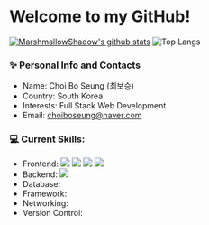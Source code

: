 # Welcome to my GitHub!

 [![MarshmallowShadow's github stats](https://github-readme-stats.vercel.app/api?username=MarshmallowShadow&theme=dracula)](https://github.com/MarshmallowShadow/github-readme-stats)
 ![Top Langs](https://github-readme-stats-sand-six-91.vercel.app/api/top-langs/?username=MarshmallowShadow&layout=compact&theme=dracula)



### ✨ Personal Info and Contacts
- Name: Choi Bo Seung (최보승)
- Country: South Korea
- Interests: Full Stack Web Development
- Email: choiboseung@naver.com


### 💻 Current Skills:
- Frontend: <span><img src="http://img.shields.io/badge/HTML-E34F26?style=flat&logo=HTML5&logoColor=white"></span>
<span><img src="http://img.shields.io/badge/CSS-1572B6?style=flat&logo=CSS3&logoColor=white"></span>
<span><img src="http://img.shields.io/badge/JavaScript-F7DF1E?style=flat&logo=JavaScript&logoColor=white"></span>
<span><img src="http://img.shields.io/badge/jQuery-0769AD?style=flat&logo=jQuery&logoColor=white"></span>
- Backend: <span><img src="https://img.shields.io/badge/Java-ED8B00?style=for-the-badge&logo=java&logoColor=white"></span>
- Database: 
- Framework: 
- Networking: 
- Version Control:

